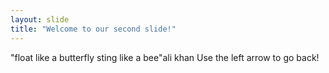 ```yaml
---
layout: slide
title: "Welcome to our second slide!"
---
```

"float like a butterfly sting like a bee"ali khan
Use the left arrow to go back!
